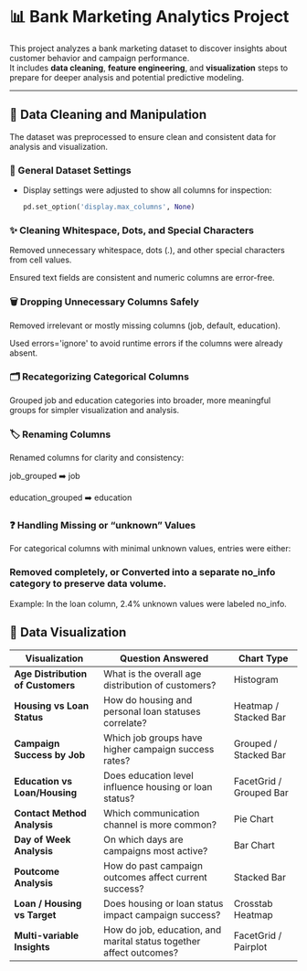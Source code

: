 # 📊 Bank Marketing Analytics Project

This project analyzes a bank marketing dataset to discover insights about customer behavior and campaign performance.  
It includes **data cleaning**, **feature engineering**, and **visualization** steps to prepare for deeper analysis and potential predictive modeling.

---

## 🧹 Data Cleaning and Manipulation

The dataset was preprocessed to ensure clean and consistent data for analysis and visualization.

### 🔧 General Dataset Settings
- Display settings were adjusted to show all columns for inspection:
  ```python
  pd.set_option('display.max_columns', None)

### ✨ Cleaning Whitespace, Dots, and Special Characters

Removed unnecessary whitespace, dots (.), and other special characters from cell values.

Ensured text fields are consistent and numeric columns are error-free.

### 🗑 Dropping Unnecessary Columns Safely

Removed irrelevant or mostly missing columns (job, default, education).

Used errors='ignore' to avoid runtime errors if the columns were already absent.

### 🗂 Recategorizing Categorical Columns

Grouped job and education categories into broader, more meaningful groups for simpler visualization and analysis.

### 🏷 Renaming Columns

Renamed columns for clarity and consistency:

job_grouped ➡️ job

education_grouped ➡️ education

### ❓ Handling Missing or “unknown” Values

For categorical columns with minimal unknown values, entries were either:

### Removed completely, or Converted into a separate no_info category to preserve data volume.

Example: In the loan column, 2.4% unknown values were labeled no_info.

## 🧹 Data Visualization


| Visualization                     | Question Answered                                                   | Chart Type              |
| --------------------------------- | ------------------------------------------------------------------- | ----------------------- |
| **Age Distribution of Customers** | What is the overall age distribution of customers?                  | Histogram               |
| **Housing vs Loan Status**        | How do housing and personal loan statuses correlate?                | Heatmap / Stacked Bar   |
| **Campaign Success by Job**       | Which job groups have higher campaign success rates?                | Grouped / Stacked Bar   |
| **Education vs Loan/Housing**     | Does education level influence housing or loan status?              | FacetGrid / Grouped Bar |
| **Contact Method Analysis**       | Which communication channel is more common?                         | Pie Chart               |
| **Day of Week Analysis**          | On which days are campaigns most active?                            | Bar Chart               |
| **Poutcome Analysis**             | How do past campaign outcomes affect current success?               | Stacked Bar             |
| **Loan / Housing vs Target**      | Does housing or loan status impact campaign success?                | Crosstab Heatmap        |
| **Multi-variable Insights**       | How do job, education, and marital status together affect outcomes? | FacetGrid / Pairplot    |

